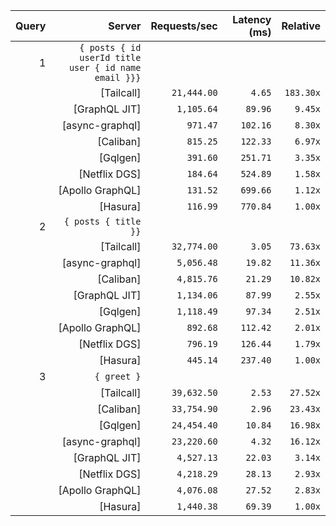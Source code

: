 <!-- PERFORMANCE_RESULTS_START -->

| Query | Server | Requests/sec | Latency (ms) | Relative |
|-------:|--------:|--------------:|--------------:|---------:|
| 1 | `{ posts { id userId title user { id name email }}}` |
|| [Tailcall] | `21,444.00` | `4.65` | `183.30x` |
|| [GraphQL JIT] | `1,105.64` | `89.96` | `9.45x` |
|| [async-graphql] | `971.47` | `102.16` | `8.30x` |
|| [Caliban] | `815.25` | `122.33` | `6.97x` |
|| [Gqlgen] | `391.60` | `251.71` | `3.35x` |
|| [Netflix DGS] | `184.64` | `524.89` | `1.58x` |
|| [Apollo GraphQL] | `131.52` | `699.66` | `1.12x` |
|| [Hasura] | `116.99` | `770.84` | `1.00x` |
| 2 | `{ posts { title }}` |
|| [Tailcall] | `32,774.00` | `3.05` | `73.63x` |
|| [async-graphql] | `5,056.48` | `19.82` | `11.36x` |
|| [Caliban] | `4,815.76` | `21.29` | `10.82x` |
|| [GraphQL JIT] | `1,134.06` | `87.99` | `2.55x` |
|| [Gqlgen] | `1,118.49` | `97.34` | `2.51x` |
|| [Apollo GraphQL] | `892.68` | `112.42` | `2.01x` |
|| [Netflix DGS] | `796.19` | `126.44` | `1.79x` |
|| [Hasura] | `445.14` | `237.40` | `1.00x` |
| 3 | `{ greet }` |
|| [Tailcall] | `39,632.50` | `2.53` | `27.52x` |
|| [Caliban] | `33,754.90` | `2.96` | `23.43x` |
|| [Gqlgen] | `24,454.40` | `10.84` | `16.98x` |
|| [async-graphql] | `23,220.60` | `4.32` | `16.12x` |
|| [GraphQL JIT] | `4,527.13` | `22.03` | `3.14x` |
|| [Netflix DGS] | `4,218.29` | `28.13` | `2.93x` |
|| [Apollo GraphQL] | `4,076.08` | `27.52` | `2.83x` |
|| [Hasura] | `1,440.38` | `69.39` | `1.00x` |

<!-- PERFORMANCE_RESULTS_END -->

